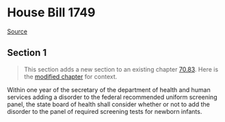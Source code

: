 # House Bill 1749

[Source](http://lawfilesext.leg.wa.gov/biennium/2021-22/Pdf/Bills/House%20Bills/1749.pdf)
## Section 1
> This section adds a new section to an existing chapter [70.83](/rcw/70_public_health_and_safety/70.083_phenylketonuria_and_other_preventable_heritable_disorders.md). Here is the [modified chapter](rcw/70_public_health_and_safety/70.083_phenylketonuria_and_other_preventable_heritable_disorders.md) for context.

Within one year of the secretary of the department of health and human services adding a disorder to the federal recommended uniform screening panel, the state board of health shall consider whether or not to add the disorder to the panel of required screening tests for newborn infants.

